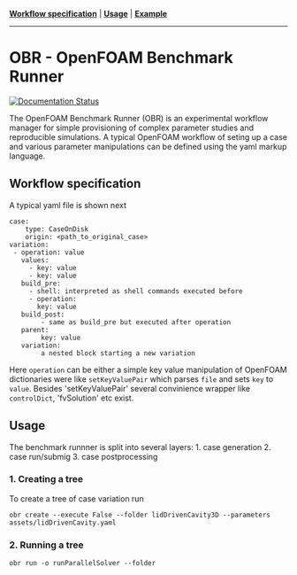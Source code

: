 **[Workflow specification](#Workflow_specification)** |
**[Usage](#Usage)** |
**[Example](#Example)** 

---

# OBR - OpenFOAM Benchmark Runner
[![Documentation Status](https://readthedocs.org/projects/obr/badge/?version=latest)](https://obr.readthedocs.io/en/latest/?badge=latest)


The OpenFOAM Benchmark Runner (OBR) is an experimental workflow manager for simple provisioning of complex parameter studies and reproducible simulations. A typical OpenFOAM workflow of seting up a case and various parameter manipulations can be defined using the yaml markup language.


## Workflow specification
A typical yaml file is shown next
    
    case:
        type: CaseOnDisk
        origin: <path_to_original_case>
    variation:
     - operation: value
       values:
         - key: value
         - key: value
       build_pre:
         - shell: interpreted as shell commands executed before
         - operation:
           key: value
       build_post:
            - same as build_pre but executed after operation
       parent:
            key: value
       variation:
            a nested block starting a new variation

Here `operation` can be either a simple key value manipulation of OpenFOAM dictionaries were like `setKeyValuePair` which parses `file` and sets `key` to `value`. Besides 'setKeyValuePair' several convinience wrapper like `controlDict`, 'fvSolution' etc exist.

## Usage

The benchmark runnner is split into several layers:
    1. case generation
    2. case run/submig
    3. case postprocessing

### 1. Creating a tree

To create a tree of case variation run


    obr create --execute False --folder lidDrivenCavity3D --parameters assets/lidDrivenCavity.yaml

### 2. Running a tree

    obr run -o runParallelSolver --folder 

